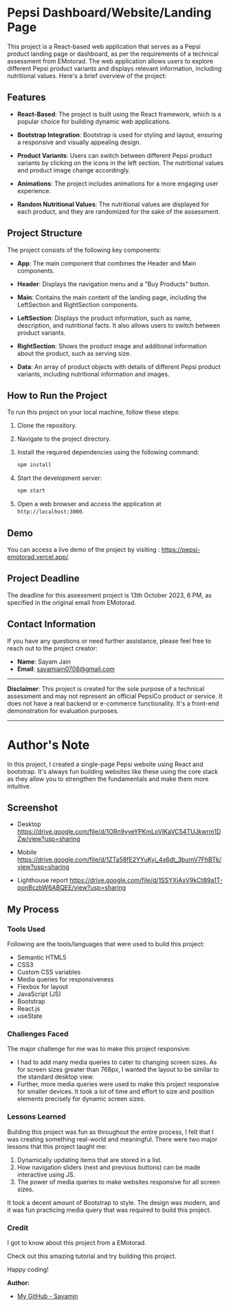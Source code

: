 # Pepsi Dashboard/Website/Landing Page

This project is a React-based web application that serves as a Pepsi product landing page or dashboard, as per the requirements of a technical assessment from EMotorad. The web application allows users to explore different Pepsi product variants and displays relevant information, including nutritional values. Here's a brief overview of the project:

## Features

- **React-Based**: The project is built using the React framework, which is a popular choice for building dynamic web applications.

- **Bootstrap Integration**: Bootstrap is used for styling and layout, ensuring a responsive and visually appealing design.

- **Product Variants**: Users can switch between different Pepsi product variants by clicking on the icons in the left section. The nutritional values and product image change accordingly.

- **Animations**: The project includes animations for a more engaging user experience.

- **Random Nutritional Values**: The nutritional values are displayed for each product, and they are randomized for the sake of the assessment.

## Project Structure

The project consists of the following key components:

- **App**: The main component that combines the Header and Main components.

- **Header**: Displays the navigation menu and a "Buy Products" button.

- **Main**: Contains the main content of the landing page, including the LeftSection and RightSection components.

- **LeftSection**: Displays the product information, such as name, description, and nutritional facts. It also allows users to switch between product variants.

- **RightSection**: Shows the product image and additional information about the product, such as serving size.

- **Data**: An array of product objects with details of different Pepsi product variants, including nutritional information and images.

## How to Run the Project

To run this project on your local machine, follow these steps:

1. Clone the repository.

2. Navigate to the project directory.

3. Install the required dependencies using the following command:

   ```bash
   npm install
   ```

4. Start the development server:

   ```bash
   npm start
   ```

5. Open a web browser and access the application at `http://localhost:3000`.

## Demo

You can access a live demo of the project by visiting : https://pepsi-emotorad.vercel.app/.

## Project Deadline

The deadline for this assessment project is 13th October 2023, 6 PM, as specified in the original email from EMotorad.

## Contact Information

If you have any questions or need further assistance, please feel free to reach out to the project creator:

- **Name**: Sayam Jain
- **Email**: sayamjain0708@gmail.com

---

**Disclaimer**: This project is created for the sole purpose of a technical assessment and may not represent an official PepsiCo product or service. It does not have a real backend or e-commerce functionality. It's a front-end demonstration for evaluation purposes.

---

# Author's Note

In this project, I created a single-page Pepsi website using React and bootstrap. It's always fun building websites like these using the core stack as they allow you to strengthen the fundamentals and make them more intuitive.

## Screenshot

- Desktop
https://drive.google.com/file/d/1ORn9yyeYPKmLoVlKaVC54TUJkwrm1DZw/view?usp=sharing

- Mobile
https://drive.google.com/file/d/1ZTa58fE2YYuKyi_4x6dt_3bumV7FhBTk/view?usp=sharing

- Lighthouse report
https://drive.google.com/file/d/1SSYXiAxV9kCt89a1T-ponBczbW6ABQEE/view?usp=sharing

## My Process

### Tools Used

Following are the tools/languages that were used to build this project:

- Semantic HTML5
- CSS3
- Custom CSS variables
- Media queries for responsiveness
- Flexbox for layout
- JavaScript (JS)
- Bootstrap
- React.js
- useState

### Challenges Faced

The major challenge for me was to make this project responsive:

- I had to add many media queries to cater to changing screen sizes. As for screen sizes greater than 768px, I wanted the layout to be similar to the standard desktop view.
- Further, more media queries were used to make this project responsive for smaller devices. It took a lot of time and effort to size and position elements precisely for dynamic screen sizes.

### Lessons Learned

Building this project was fun as throughout the entire process, I felt that I was creating something real-world and meaningful. There were two major lessons that this project taught me:

1. Dynamically updating items that are stored in a list.
2. How navigation sliders (next and previous buttons) can be made interactive using JS.
3. The power of media queries to make websites responsive for all screen sizes.

It took a decent amount of Bootstrap to style. The design was modern, and it was fun practicing media query that was required to build this project.

### Credit

I got to know about this project from a EMotorad.

Check out this amazing tutorial and try building this project.

Happy coding!

**Author:**

- [My GitHub - Sayamjn](https://github.com/sayamjn)






